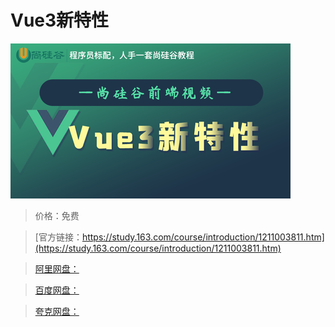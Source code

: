 # Vue3新特性

![img](../../../assets/study163/free/1bf219501e8f43a1bb69c02fb11c5aed.png)

> 价格：免费

> [官方链接：https://study.163.com/course/introduction/1211003811.htm](https://study.163.com/course/introduction/1211003811.htm)

> [阿里网盘：]()

> [百度网盘：]()

> [夸克网盘：]()
